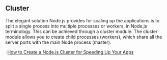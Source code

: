 ## Cluster

The elegant solution Node.js provides for scaling up the applications is to split a single process into multiple processes or workers, in Node.js terminology. This can be achieved through a cluster module. The cluster module allows you to create child processes (workers), which share all the server ports with the main Node process (master).

-[How to Create a Node.js Cluster for Speeding Up Your Apps](http://www.sitepoint.com/how-to-create-a-node-js-cluster-for-speeding-up-your-apps/)
